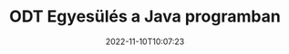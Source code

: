 ---
############################# Static ############################
layout: "auto-gen-merge"
date: 2022-11-10T10:07:23
draft: false
otherformats: otp ott pdf pps ppsx ppt pptx rtf tex vdx vsdm vsdx vssm vssx vstm vstx

############################# Head ############################
head_title: "Egyesítse az ODT fájlokat a Java & J2SE Documents Merger API segítségével"
head_description: "Egyesítsen több ODT fájlt Java-ban a Dokumentumok-egyesítés API-val, minden adattal, stílussal és formázással forrásdokumentumként."

############################# Header ############################
title: "ODT Egyesülés a Java programban"
description: "Egyesítse a(z) ODT terméket néhány soros Java kóddal."
bg_image: "https://cms.admin.containerize.com/templates/aspose/App_Themes/V3/images/bg/header1.png"
bg_overlay: false
button:
    enable: true
    icon: "fas fa-arrow-down"
    label: "Ingyenes próbaverzió letöltése"
    link: "https://downloads.groupdocs.com/merger/java"

############################# SubMenu ############################
submenu:
    enable: true

    left:
        img_alt: "GroupDocs.Merger for Java"
        image: "https://cms.admin.containerize.com/templates/groupdocs/images/product-logos/90x90-noborder/groupdocs-merger-java.png"
        product: "GroupDocs.Merger"
        platform: "Java"

    middle:
        button:

            # button loop
            - link: "https://apireference.groupdocs.com/merger/java"
              text: "API-referencia"

            # button loop
            - link: "https://github.com/groupdocs-merger"
              text: "Kódpéldák"

            # button loop
            - link: "https://products.groupdocs.app/merger/family"
              text: "Élő demók"

            # button loop
            - link: "https://purchase.groupdocs.com/pricing/merger/java"
              text: "Árazás"

    right:
        link_download: "https://downloads.groupdocs.com/merger"
        link_learn: "https://docs.groupdocs.com/merger/java"
        link_buy: "https://purchase.groupdocs.com"

############################# About ############################
about:
    enable: true
    title: "A GroupDocs.Merger for Java API-ról"
    content: |
        A [GroupDocs.Merger for Java](/hu/merger/java/) kényelmes megoldást kínál több PDF, Microsoft Office (Word, Excel, PowerPoint, OneNote), OpenDocument, HTML, képek és sok más dokumentumot egyetlen fájlba a Java alkalmazásokon belül. A GroupDocs.Merger sok erőfeszítést takarít meg, mivel megengedett ODT dokumentumok egyesítése – nincs szükség harmadik féltől származó szoftverek, asztali alkalmazások vagy bővítmények telepítésére. Most már felesleges az idejét vesztegetni és manuálisan egyesíteni a fájlokat! A GroupDocs küldetése a legjobb minőség biztosítása és a dokumentumfeldolgozási munkafolyamatok egyszerűsítése.
        
        A GroupDocs.Merger API megfelelő választás olyan vállalati megoldásokhoz, amelyekhez fájlegyesítési funkciókra van szükség. Ezek az API-k jól támogatottak minden nagyobb operációs rendszeren és platformon, beleértve a J2SE 7.0 (1.7), J2SE 8.0 (1.8), Java 10-t is.

############################# Steps ############################
steps:
    enable: true
    title_left: "Több ODT fájl egyesítése a következőben: Java"
    content_left: |
        A [GroupDocs.Merger for Java](/hu/merger/java/) néhány egyszerű lépés végrehajtásával megkönnyíti a Java fejlesztők számára több ODT fájl egyesítését.
        
        * Hozzon létre egy példányt az **Merger**-ból, és adja meg a forrásdokumentum elérési útját konstruktor paraméterként.
        * Hívja a **Merger** osztály **Join**-ját, és adja át a második forrásdokumentum elérési utat.
        * Az egyesített dokumentum mentéséhez hívja a **Save** elemet az **Merger** osztályból.

    title_right: "rendszerkövetelmények"
    content_right: |
        A GroupDocs.Merger for Java API-k minden nagyobb platformon és operációs rendszeren támogatottak. Mielőtt végrehajtaná az alábbi kódot, győződjön meg arról, hogy a következő előfeltételek telepítve vannak a rendszeren.

        * Operációs rendszerek: Microsoft Windows, Linux, MacOS
        * Fejlesztési környezetek: NetBeans, IntelliJ IDEA, Eclipse
        * Keretrendszerek: J2SE 7.0 (1.7), J2SE 8.0 (1.8), Java 10
        * Töltse le a(z) GroupDocs.Merger for Java legújabb verzióját innen: [Maven](https://repository.groupdocs.com/webapp/#/artifacts/browse/tree/General/repo/com/groupdocs/groupdocs-merger)
         
    code: |
     {{% merger/additional-styles %}}
     {{< merger/code-merger title="ODT fájlok egyesítése a Java példakóddal">}}

        ```java    
        // Egyesítsen ODT fájlokat a GroupDocs.Merger for Java API segítségével
        // Példányos egyesülés a bemeneti ODT dokumentummal
        Merger merger = new Merger("input_1.odt");

        // Hívja meg a Merger osztálypéldány csatlakozási metódusát, és adja át a második forrásdokumentum elérési útját
        merger.join("input_2.odt");
    
        // Hívja a Merger osztály példányának mentési metódusát az egyesített dokumentum mentéséhez
        merger.save("merged-file.odt"); 
        ```
     {{< /merger/code-merger >}}

############################# Demos ############################
demos:
    enable: true
    title: "Élő bemutatók – Online alkalmazás dokumentumok egyesítésére"
    content: |
       Egyesítsen egynél több ODT fájlt most a [GroupDocs.Merger Live Demos](https://products.groupdocs.app/merger/odt) webhely meglátogatásával.
       Az élő demónak a következő előnyei vannak.
        
############################# About Formats ############################
about_formats:
    enable: true

############################# More Formats ############################
more_formats:
    enable: true
    title: "Más dokumentumformátumok egyesítése"
    content: |
        A Java dokumentum egyesítő API-t fájlformátumokhoz és képekhez. Egyesítsen néhány népszerű dokumentumformátumot az alábbiak szerint.

############################# Back to top ###############################
back_to_top:
    enable: true
---